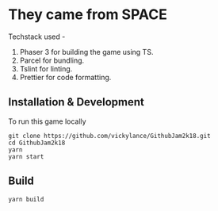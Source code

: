 # They came from SPACE

Techstack used -
1) Phaser 3 for building the game using TS.
2) Parcel for bundling.
3) Tslint for linting.
4) Prettier for code formatting.

## Installation & Development

To run this game locally

```
git clone https://github.com/vickylance/GithubJam2k18.git
cd GithubJam2k18
yarn
yarn start
```

## Build

```
yarn build
```
